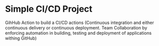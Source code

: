 
# Simple CI/CD Project

GihHub Action to build a CI/CD actions
(Continuous integration and either continuous delivery or continuous deployment. 
Team Collaboration by enforcing automation in building, testing and deployment of applications withing GitHub)










  
